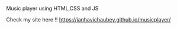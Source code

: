 Music player using HTML,CSS and JS

Check my site here !! https://janhavichaubey.github.io/musicplayer/
